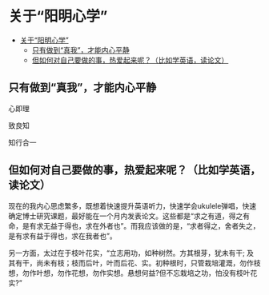 # 关于“阳明心学”

- [关于“阳明心学”](#关于阳明心学)
  - [只有做到“真我”，才能内心平静](#只有做到真我才能内心平静)
  - [但如何对自己要做的事，热爱起来呢？（比如学英语，读论文）](#但如何对自己要做的事热爱起来呢比如学英语读论文)

## 只有做到“真我”，才能内心平静

心即理

致良知

知行合一

## 但如何对自己要做的事，热爱起来呢？（比如学英语，读论文）

现在的我内心思虑繁多，既想着快速提升英语听力，快速学会ukulele弹唱，快速确定博士研究课题，最好能在一个月内发表论文。这些都是“求之有道，得之有命，是有求无益于得也，求在外者也”。而我应该做的是，“求者得之，舍者失之，是有求有益于得也，求在我者也”。

另一方面，太过在于枝叶花实，“立志用功，如种树然。方其根芽，犹未有干; 及其有干，尚未有枝；枝而后叶，叶而后花、实。初种根时，只管栽培灌溉，勿作枝想，勿作叶想，勿作花想，勿作实想。悬想何益?但不忘栽培之功，怕没有枝叶花实?”
